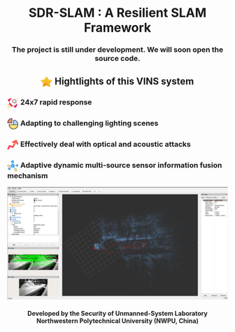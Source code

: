 <h1 align='center' style="text-align: center;">SDR-SLAM : A Resilient SLAM Framework</h1> 

<h3 align='center' style="text-align: center;">The project is still under development. We will soon open the source code.</h3>

<h2 align='center' style="text-align: center;"><img src="./icons/icon4.png" style="height: 25px; vertical-align: middle; margin-right: 1px;"> Hightlights of this VINS system</h2>

### <img src="./icons/icon3.png" style="height: 25px; vertical-align: middle; margin-right: 1px;"> 24x7 rapid response

### <img src="./icons/icon1.png" style="height: 25px; vertical-align: middle; margin-right: 1px;"> Adapting to challenging lighting scenes

### <img src="./icons/icon2.png" style="height: 25px; vertical-align: middle; margin-right: 1px;"> Effectively deal with optical and acoustic attacks

### <img src="./icons/icon5.png" style="height: 25px; vertical-align: middle; margin-right: 1px;"> Adaptive dynamic multi-source sensor information fusion mechanism

<img src="gui.png" alt="Preview" width="1115" height="auto">

<h4 align='center' style="text-align: center;">Developed by the Security of Unmanned-System Laboratory<br>Northwestern Polytechnical University (NWPU, China)</h4>
